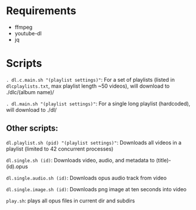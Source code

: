 # Requirements
- ffmpeg
- youtube-dl
- jq

# Scripts
`. dl.c.main.sh "(playlist settings)"`: For a set of playlists (listed in `dlcplaylists.txt`, max playlist length \~50 videos), will download to ./dlc/(album name)/

`. dl.main.sh "(playlist settings)"`: For a single long playlist (hardcoded), will download to ./dl/


## Other scripts:

`dl.playlist.sh (pid) "(playlist settings)"`:<!--  "(dl.single.audio.sh settings)" "(dl.single.image.sh settings)" --> Downloads all videos in a playlist (limited to 42 concurrent processes)

`dl.single.sh (id)`:<!--  "(dl.single.audio.sh settings)" "(dl.single.image.sh settings)" --> Downloads video, audio, and metadata to (title)-(id).opus

`dl.single.audio.sh (id)`: Downloads opus audio track from video

`dl.single.image.sh (id)`: Downloads png image at ten seconds into video


`play.sh`: plays all opus files in current dir and subdirs
